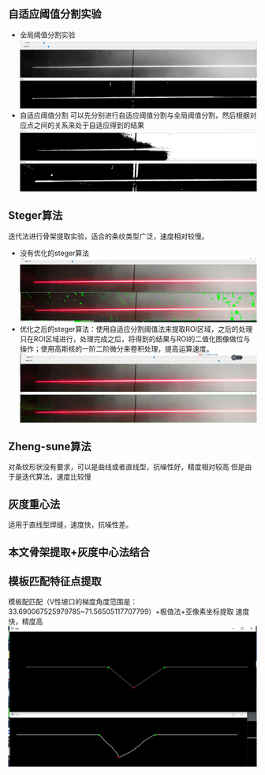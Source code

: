 ## 自适应阈值分割实验
- 全局阈值分割实验
![](picture/6-19-8559b3e2.png)
- 自适应阈值分割
可以先分别进行自适应阈值分割与全局阈值分割，然后根据对应点之间的关系来处于自适应得到的结果
![](picture/6-19-ce1e3d08.png)
## Steger算法
迭代法进行骨架提取实验，适合的条纹类型广泛，速度相对较慢。
- 没有优化的steger算法
![](picture/6-19-38f8c49e.png)
- 优化之后的steger算法：使用自适应分割阈值法来提取ROI区域，之后的处理只在ROI区域进行，处理完成之后，将得到的结果与ROI的二值化图像做位与操作；使用高斯核的一阶二阶微分来卷积处理，提高运算速度。
![](picture/6-19-aea32e9b.png)
## Zheng-sune算法
对条纹形状没有要求，可以是曲线或者直线型，抗噪性好，精度相对较高
但是由于是迭代算法，速度比较慢
## 灰度重心法
适用于直线型焊缝，速度快，抗噪性差。
## 本文骨架提取+灰度中心法结合
## 模板匹配特征点提取
模板配匹配（V性坡口的梯度角度范围是：33.690067525979785~71.56505117707799）+极值法+亚像素坐标提取
速度快，精度高
![](picture/6-19-15064946.png)

